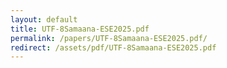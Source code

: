 ```yaml
---
layout: default
title: UTF-8Samaana-ESE2025.pdf
permalink: /papers/UTF-8Samaana-ESE2025.pdf/
redirect: /assets/pdf/UTF-8Samaana-ESE2025.pdf
---
```

